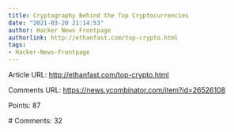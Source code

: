 ```yaml
---
title: Cryptography Behind the Top Cryptocurrencies
date: "2021-03-20 21:14:53"
author: Hacker News Frontpage
authorlink: http://ethanfast.com/top-crypto.html
tags:
- Hacker-News-Frontpage
---
```


<p>Article URL: <a href="http://ethanfast.com/top-crypto.html">http://ethanfast.com/top-crypto.html</a></p>
<p>Comments URL: <a href="https://news.ycombinator.com/item?id=26526108">https://news.ycombinator.com/item?id=26526108</a></p>
<p>Points: 87</p>
<p># Comments: 32</p>
